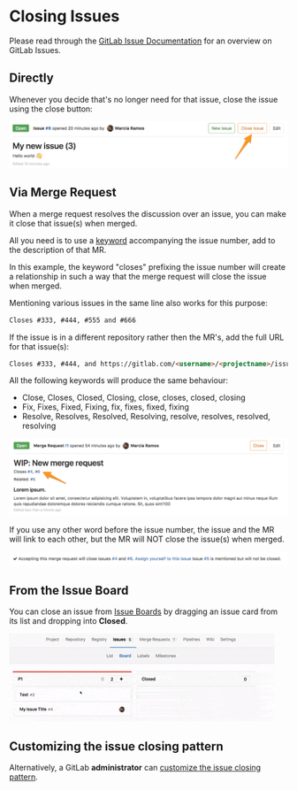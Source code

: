# Closing Issues

Please read through the [GitLab Issue Documentation](index.md) for an overview on GitLab Issues.

## Directly

Whenever you decide that's no longer need for that issue,
close the issue using the close button:

![close issue - button](img/button_close_issue.png)

## Via Merge Request

When a merge request resolves the discussion over an issue, you can
make it close that issue(s) when merged.

All you need is to use a [keyword](automatic_issue_closing.md)
accompanying the issue number, add to the description of that MR.

In this example, the keyword "closes" prefixing the issue number will create a relationship
in such a way that the merge request will close the issue when merged. 

Mentioning various issues in the same line also works for this purpose:

```md
Closes #333, #444, #555 and #666
```

If the issue is in a different repository rather then the MR's,
add the full URL for that issue(s):

```md
Closes #333, #444, and https://gitlab.com/<username>/<projectname>/issues/<xxx>
```

All the following keywords will produce the same behaviour:

- Close, Closes, Closed, Closing, close, closes, closed, closing
- Fix, Fixes, Fixed, Fixing, fix, fixes, fixed, fixing
- Resolve, Resolves, Resolved, Resolving, resolve, resolves, resolved, resolving

![merge request closing issue when merged](img/merge_request_closes_issue.png)

If you use any other word before the issue number, the issue and the MR will
link to each other, but the MR will NOT close the issue(s) when merged.

![mention issues in MRs - closing and related](img/closing_and_related_issues.png)

## From the Issue Board

You can close an issue from [Issue Boards](../issue_board.md) by dragging an issue card
from its list and dropping into **Closed**.

![close issue from the Issue Board](img/close_issue_from_board.gif)

## Customizing the issue closing pattern

Alternatively, a GitLab **administrator** can
[customize the issue closing pattern](../../../administration/issue_closing_pattern.md).
